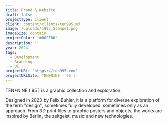 ```yaml
---
title: Brand & Website
draft: false
projectType: Client
client: content/clients/ten995.md
image: /uploads/1995_Stempel.png
imageSize: contain
projectColor: '#00FF00'
description: ''
year: 2024
tags:
  - Development
  - Branding
  - UI
projectURL: 'https://ten995.com'
projectURLSite: TEN+NINE ( 95 )
---
```


TEN+NINE ( 95 ) is a graphic collection and exploration.

Designed in 2023 by Felix Buhler, it is a platform for diverse exploration of the term "design", sometimes fully developed, sometimes only as an approach. From 3D print files to graphic posters and objects, the works are inspired by Berlin, the zeitgeist, music and new technologies.

